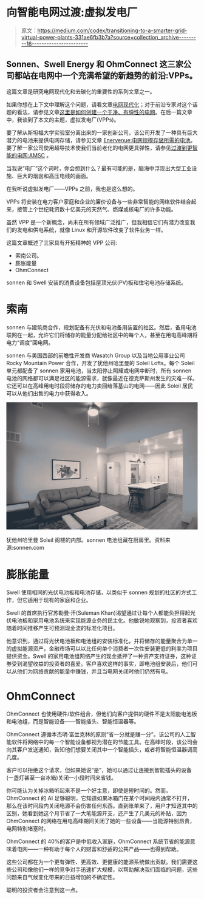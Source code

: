 # 向智能电网过渡:虚拟发电厂

> 原文：<https://medium.com/codex/transitioning-to-a-smarter-grid-virtual-power-plants-331ae6fb3b7a?source=collection_archive---------16----------------------->

## Sonnen、Swell Energy 和 OhmConnect 这三家公司都站在电网中一个充满希望的新趋势的前沿:VPPs。

这篇文章是研究电网现代化和去碳化的重要性的系列文章之一。

如果你想在上下文中理解这个问题，请看文章[电网现代化](https://www.forbes.com/sites/erikkobayashisolomon/2020/11/19/grid-modernization-we-must-rebuild-our-innovation-engine/?sh=1eced5fc3b86)；对于前沿专家对这个话题的看法，请参见文章[这里是如何创建一个干净、有弹性的电网](https://www.forbes.com/sites/erikkobayashisolomon/2021/02/25/want-to-avoid-another-texas-debacle-here-is-how-to-create-a-clean-resilient-electrical-grid/)。在后一篇文章中，我谈到了本文的主题，虚拟发电厂(VPPs)。

要了解从斯坦福大学实验室分离出来的一家创新公司，该公司开发了一种具有巨大潜力的电池来提供电网存储，请参见文章 [Enervenue:电网规模存储所需的电池](https://www.forbes.com/sites/erikkobayashisolomon/2020/12/11/enervenue-the-batteries-we-need-for-grid-scale-storage/)。要了解一家公司使用超导技术使我们当前老化的电网更具弹性，请参见[过渡到更智能的电网:AMSC](https://www.forbes.com/sites/erikkobayashisolomon/2021/03/18/transitioning-to-a-smarter-grid-american-semiconductor/?sh=5b0e622a2298) 。

当我说“电厂”这个词时，你会想到什么？最有可能的是，脑海中浮现出大型工业设施、巨大的烟囱和高压电线的画面。

在我听说虚拟发电厂——VPPs 之前，我也是这么想的。

VPPs 将安装在电力客户家庭和企业的廉价设备与一些非常智能的网络软件结合起来，接管上个世纪耗资数十亿美元的天然气、燃煤或核电厂的许多功能。

虽然 VPP 是一个新概念，尚未在所有领域广泛推广，但我相信它们有潜力改变我们的发电和供电系统，就像 Linux 和开源软件改变了软件业务一样。

这篇文章概述了三家具有开拓精神的 VPP 公司:

*   索南公司。
*   膨胀能量
*   OhmConnect

sonnen 和 Swell 安装的消费设备包括屋顶光伏(PV)板和住宅电池存储系统。

# 索南

sonnen 与建筑商合作，规划配备有光伏和电池备用装置的社区。然后，备用电池联网在一起，允许它们将储存的能量分配给社区中的每个人，甚至在用电高峰期将电力“调度”回电网。

sonnen 与美国西部的前瞻性开发商 Wasatch Group 以及当地公用事业公司 Rocky Mountain Power 合作，开发了犹他州哈里曼的 Soleil Lofts。每个 Soleil 单元都配备了 sonnen 家用电池，当太阳停止照耀或电网中断时，所有 sonnen 电池的网络都可以满足社区的能源需求，就像最近在德克萨斯州发生的灾难一样。它还可以在高峰用电时段将储存的电力卖回给落基山的电网——因此 Soleil 居民可以从他们出售的电力中获得收入。

![](img/a07ef803d769ecea6fe6abc84818d8bc.png)

犹他州哈里曼 Soleil 阁楼的内部。sonnen 电池组藏在厨房里。资料来源:sonnen.com

# 膨胀能量

Swell 使用相同的光伏电池板和电池存储，以类似于 sonnen 规划的社区的方式工作，但它适用于现有的家庭和企业。

Swell 的首席执行官苏勒曼·汗(Suleman Khan)渴望通过让每个人都能负担得起光伏电池板和家用电池系统来实现能源业务的民主化。他敏锐地观察到，投资者喜欢随着时间推移产生可预测现金流的标准化项目。

他意识到，通过将光伏电池板和电池组的安装标准化，并将储存的能量聚合为单一的虚拟能源资产，金融市场可以以比任何单个消费者一次性安装更低的利率为项目提供资金。Swell 的家用电池组网络产生的现金抵押了一种资产支持证券，这种证券受到渴望收益的投资者的喜爱。客户喜欢这样的事实，即电池组安装后，他们可以从他们为网络贡献的能量中赚钱，并且当电网关闭时他们仍然有电。

# OhmConnect

OhmConnect 也使用硬件/软件组合，但他们向客户提供的硬件不是太阳能电池板和电池组，而是智能设备——智能插头、智能恒温器等。

OhmConnect 遵循本杰明·富兰克林的原则“省一分就是赚一分”。该公司的人工智能软件将网络中的每一个智能设备都视为潜在的节能工具。在高峰时段，该公司会向其客户发送通知，告知他们想要关闭其中一个智能插头，或者将智能恒温器调高几度。

客户可以拒绝这个请求，但如果她说“是”，她可以通过让连接到智能插头的设备(一盏灯甚至一台冰箱)关闭一小段时间来省钱。

你可能认为关掉冰箱听起来不是一个好主意，即使是短时间的。然而，OhmConnect 的 AI 足够聪明，它知道如果冰箱门在某个时间段内通常不打开，那么在该时间段内关闭电源不会伤害任何东西。直到账单来了，用户才知道其中的区别，她看到她这个月节省了一大笔能源开支，还产生了几美元的补贴，因为 OhmConnect 的网络在用电高峰期间关闭了她的一些设备——当能源特别昂贵，电网特别堵塞时。

OhmConnect 的 40%的客户是中低收入家庭，OhmConnect 系统节省的能源意味着电网——一种有助于每个人的财富和舒适的公共产品——也得到帮助。

这些公司都在为一个更有弹性、更高效、更健康的能源系统做出贡献。我们需要这些公司和像他们一样的竞争对手迅速扩大规模，以帮助解决我们面临的问题，这些问题来自气候变化带来的日益增加的不确定性。

聪明的投资者会注意到这一点。